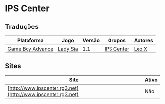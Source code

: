 # IPS Center

## Traduções

| Plataforma | Jogo | Versão | Grupos | Autores |
| ----------- | ----------- | ----------- | ----------- | ----------- |
| [Game Boy Advance](../../traducoes/game-boy-advance/) | [Lady Sia](../../traducoes/game-boy-advance/lady-sia_leo-x/) | 1.1 | [IPS Center](../../grupos/ips-center/) | [Leo X](../../autores/leo-x/) |

## Sites

| Site | Ativo |
| ----------- | ----------- |
| [http://www.ipscenter.rg3.net](http://www.ipscenter.rg3.net) | Não |